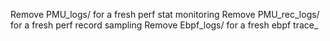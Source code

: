 Remove PMU_logs/ for a fresh perf stat monitoring
Remove PMU_rec_logs/ for a fresh perf record sampling
Remove Ebpf_logs/ for a fresh ebpf trace_
